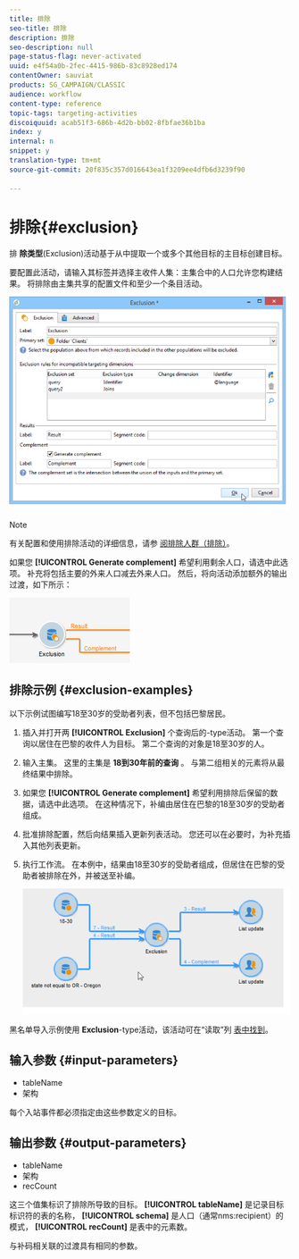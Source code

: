 ```yaml
---
title: 排除
seo-title: 排除
description: 排除
seo-description: null
page-status-flag: never-activated
uuid: e4f54a0b-2fec-4415-986b-83c8928ed174
contentOwner: sauviat
products: SG_CAMPAIGN/CLASSIC
audience: workflow
content-type: reference
topic-tags: targeting-activities
discoiquuid: acab51f3-686b-4d2b-bb02-8fbfae36b1ba
index: y
internal: n
snippet: y
translation-type: tm+mt
source-git-commit: 20f835c357d016643ea1f3209ee4dfb6d3239f90

---
```



# 排除{#exclusion}

排 **除类型**(Exclusion)活动基于从中提取一个或多个其他目标的主目标创建目标。

要配置此活动，请输入其标签并选择主收件人集：主集合中的人口允许您构建结果。 将排除由主集共享的配置文件和至少一个条目活动。

![](assets/s_user_segmentation_exclu.png)

>[!NOTE]
>
>有关配置和使用排除活动的详细信息，请参 [阅排除人群（排除）](../../workflow/using/targeting-data.md#excluding-a-population--exclusion-)。

如果您 **[!UICONTROL Generate complement]** 希望利用剩余人口，请选中此选项。 补充将包括主要的外来人口减去外来人口。 然后，将向活动添加额外的输出过渡，如下所示：

![](assets/s_user_segmentation_exclu_compl.png)

## 排除示例 {#exclusion-examples}

以下示例试图编写18至30岁的受助者列表，但不包括巴黎居民。

1. 插入并打开两 **[!UICONTROL Exclusion]** 个查询后的-type活动。 第一个查询以居住在巴黎的收件人为目标。 第二个查询的对象是18至30岁的人。
1. 输入主集。 这里的主集是 **18到30年前的查询** 。 与第二组相关的元素将从最终结果中排除。
1. 如果您 **[!UICONTROL Generate complement]** 希望利用排除后保留的数据，请选中此选项。 在这种情况下，补编由居住在巴黎的18至30岁的受助者组成。
1. 批准排除配置，然后向结果插入更新列表活动。 您还可以在必要时，为补充插入其他列表更新。
1. 执行工作流。 在本例中，结果由18至30岁的受助者组成，但居住在巴黎的受助者被排除在外，并被送至补编。

   ![](assets/exclusion_example.png)

黑名单导入示例使用 **Exclusion**-type活动，该活动可在“读取”列 [表中找到](../../workflow/using/read-list.md)。

## 输入参数 {#input-parameters}

* tableName
* 架构

每个入站事件都必须指定由这些参数定义的目标。

## 输出参数 {#output-parameters}

* tableName
* 架构
* recCount

这三个值集标识了排除所导致的目标。 **[!UICONTROL tableName]** 是记录目标标识符的表的名称， **[!UICONTROL schema]** 是人口（通常nms:recipient）的模式， **[!UICONTROL recCount]** 是表中的元素数。

与补码相关联的过渡具有相同的参数。
